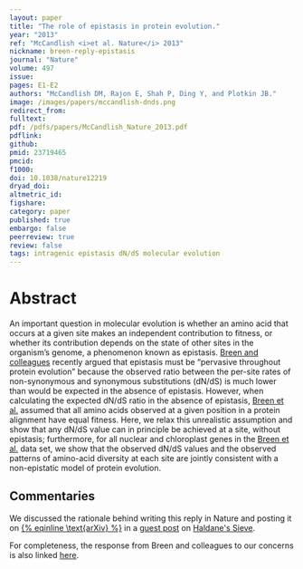 ```yaml
---
layout: paper
title: "The role of epistasis in protein evolution."
year: "2013"
ref: "McCandlish <i>et al. Nature</i> 2013"
nickname: breen-reply-epistasis
journal: "Nature"
volume: 497
issue: 
pages: E1-E2
authors: "McCandlish DM, Rajon E, Shah P, Ding Y, and Plotkin JB."
image: /images/papers/mccandlish-dnds.png
redirect_from: 
fulltext: 
pdf: /pdfs/papers/McCandlish_Nature_2013.pdf
pdflink: 
github: 
pmid: 23719465
pmcid: 
f1000: 
doi: 10.1038/nature12219
dryad_doi: 
altmetric_id: 
figshare: 
category: paper
published: true
embargo: false
peerreview: true
review: false
tags: intragenic epistasis dN/dS molecular evolution
---
```

# Abstract 

An important question in molecular evolution is whether an amino acid that occurs at a given site makes an independent contribution to fitness, or whether its contribution depends on the state of other sites in the organism’s genome, a phenomenon known as epistasis. [Breen and colleagues][1] recently argued that epistasis must be “pervasive throughout protein evolution” because the observed ratio between the per-site rates of non-synonymous and synonymous substitutions (dN/dS) is much lower than would be expected in the absence of epistasis. However, when calculating the expected dN/dS ratio in the absence of epistasis, [Breen et al.][1] assumed that all amino acids observed at a given position in a protein alignment have equal fitness. Here, we relax this unrealistic assumption and show that any dN/dS value can in principle be achieved at a site, without epistasis; furthermore, for all nuclear and chloroplast genes in the [Breen et al.][1] data set, we show that the observed dN/dS values and the observed patterns of amino-acid diversity at each site are jointly consistent with a non-epistatic model of protein evolution.

## Commentaries

We discussed the rationale behind writing this reply in Nature and posting it on [{% eqinline \text{arXiv} %}](http://arxiv.org) in a [guest post][2] on [Haldane's Sieve][3]. 

For completeness, the response from Breen and colleagues to our concerns is also linked [here][4].

[1]: http://www.nature.com/nature/journal/v490/n7421/full/nature11510.html
[2]: http://haldanessieve.org/2012/12/21/our-paper-epistasis-not-needed-to-explain-low-dnds/
[3]: http://haldanessieve.org/
[4]: http://www.nature.com/nature/journal/v497/n7451/abs/nature12220.html